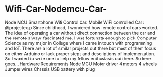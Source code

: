 # Wifi-Car-Nodemcu-Car-
Node MCU Smartphone Wifi Control Car. Mobile WiFi controlled Car : @projectex.p Since childhood, I wondered how remote control cars worked. The idea of operating a car without direct connection between the car and the remote always fascinated me. I was fortunate enough to pick Computer Science as my major in College where I came in touch with programming and IoT.  There are a lot of similar projects out there but most of them focus on either Arduino or lack proper steps and descriptions of implementation. So I wanted to write one to help my fellow enthusiasts out there. So here goes…  Hardware Requirements  Node MCU  Motor driver  4 motors  4 wheels  Jumper wires  Chassis  USB battery with plug
